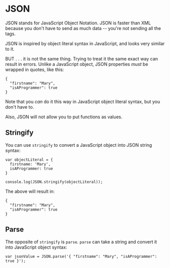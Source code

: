 # JSON

JSON stands for JavaScript Object Notation. JSON is faster than XML because you don't have to send as much data -- you're not sending all the tags.

JSON is inspired by object literal syntax in JavaScript, and looks very similar to it.

BUT . . . it is not the same thing. Trying to treat it the same exact way can result in errors. Unlike a JavaScript object, JSON properties *must* be wrapped in quotes, like this:

```
{
  "firstname": "Mary",
  "isAProgrammer": true
}
```

Note that you *can* do it this way in JavaScript object literal syntax, but you don't have to.

Also, JSON will not allow you to put functions as values.


## Stringify

You can use `stringify` to convert a JavaScript object into JSON string syntax:

```
var objectLiteral = {
  firstname: 'Mary',
  isAProgrammer: true
}

console.log(JSON.stringify(objectLiteral));
```

The above will result in:

```
{
  "firstname": "Mary",
  "isAProgrammer": true
}
```


## Parse

The opposite of `stringify` is `parse`. `parse` can take a string and convert it into JavaScript object syntax:

```
var jsonValue = JSON.parse('{ "firstname": "Mary", "isAProgrammer": true }');
```